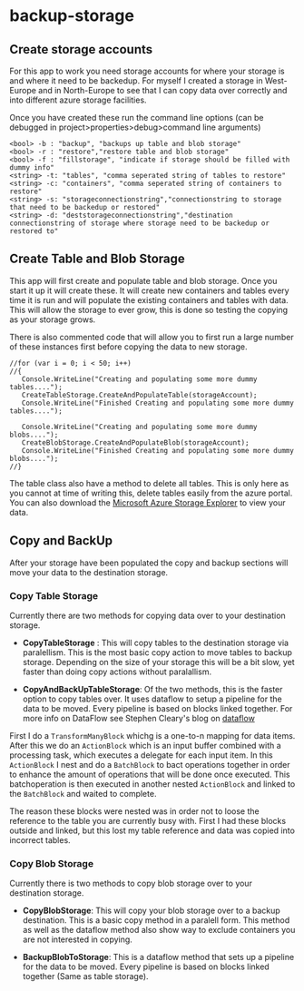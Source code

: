 # backup-storage

## Create storage accounts
For this app to work you need storage accounts for where your storage is and where it need to be backedup. For myself I created a storage in West-Europe and in North-Europe to see that I can copy data over correctly and into different azure storage facilities.

Once you have created these run the command line options (can be debugged in project>properties>debug>command line arguments)

```
<bool> -b : "backup", "backups up table and blob storage"
<bool> -r : "restore","restore table and blob storage"
<bool> -f : "fillstorage", "indicate if storage should be filled with dummy info"
<string> -t: "tables", "comma seperated string of tables to restore"
<string> -c: "containers", "comma seperated string of containers to restore"
<string> -s: "storageconnectionstring","connectionstring to storage that need to be backedup or restored"
<string> -d: "deststorageconnectionstring","destination connectionstring of storage where storage need to be backedup or restored to"
```

## Create Table and Blob Storage
This app will first create and populate table and blob storage. Once you start it up it will create these. It will create new containers and tables every time it is run and will populate the existing containers and tables with data. This will allow the storage to ever grow, this is done so testing the copying as your storage grows. 

There is also commented code that will allow you to first run a large number of these instances first before copying the data to new storage. 

```
//for (var i = 0; i < 50; i++)
//{                
   Console.WriteLine("Creating and populating some more dummy tables....");
   CreateTableStorage.CreateAndPopulateTable(storageAccount);
   Console.WriteLine("Finished Creating and populating some more dummy tables....");

   Console.WriteLine("Creating and populating some more dummy blobs....");
   CreateBlobStorage.CreateAndPopulateBlob(storageAccount);
   Console.WriteLine("Finished Creating and populating some more dummy blobs....");
//}
```

The table class also have a method to delete all tables. This is only here as you cannot at time of writing this, delete tables easily from the azure portal. You can also download the [Microsoft Azure Storage Explorer](http://storageexplorer.com/) to view your data.

## Copy and BackUp
After your storage have been populated the copy and backup sections will move your data to the destination storage.

### Copy Table Storage
Currently there are two methods for copying data over to your destination storage.

- __CopyTableStorage__ : This will copy tables to the destination storage via paralellism. This is the most basic copy action to move tables to backup storage. Depending on the size of your storage this will be a bit slow, yet faster than doing copy actions without paralallism.

- __CopyAndBackUpTableStorage__: Of the two methods, this is the faster option to copy tables over. It uses dataflow to setup a pipeline for the data to be moved. Every pipeline is based on blocks linked together. For more info on DataFlow see Stephen Cleary's blog on [dataflow](https://blog.stephencleary.com/2012/09/introduction-to-dataflow-part-1.html)

First I do a ```TransformManyBlock``` whichg is a one-to-n mapping for data items. After this we do an ```ActionBlock``` which is an input buffer combined with a processing task, which executes a delegate for each input item. In this ```ActionBlock``` I nest and do a ```BatchBlock``` to bact operations together in order to enhance the amount of operations that will be done once executed. This batchoperation is then executed in another nested ```ActionBlock``` and linked to the ```BatchBlock``` and waited to complete.

The reason these blocks were nested was in order not to loose the reference to the table you are currently busy with. First I had these blocks outside and linked, but this lost my table reference and data was copied into incorrect tables.

### Copy Blob Storage
Currently there is two methods to copy blob storage over to your destination storage.

- __CopyBlobStorage__: This will copy your blob storage over to a backup destination. This is a basic copy method in a paralell form. This method as well as the dataflow method also show way to exclude containers you are not interested in copying.

- __BackupBlobToStorage__: This is a dataflow method that sets up a pipeline for the data to be moved. Every pipeline is based on blocks linked together (Same as table storage).

